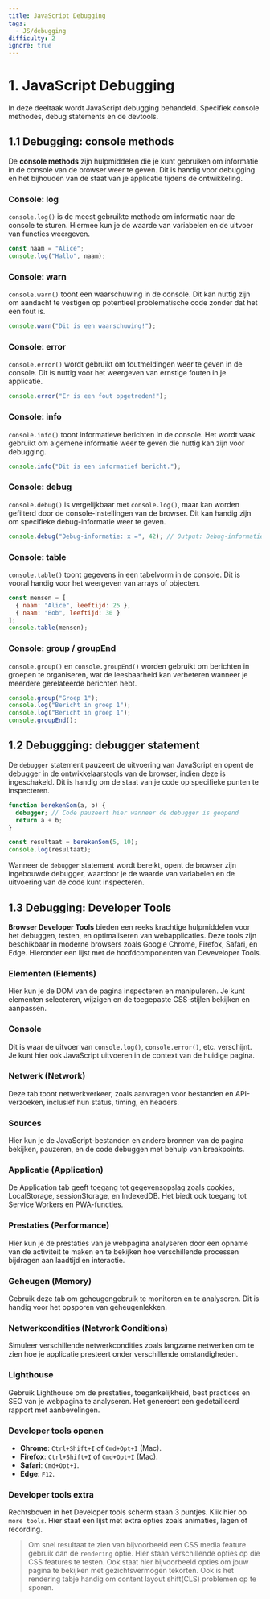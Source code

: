 ```yaml
---
title: JavaScript Debugging
tags:
  - JS/debugging
difficulty: 2
ignore: true
---
```


# 1. JavaScript Debugging
In deze deeltaak wordt JavaScript debugging behandeld. Specifiek console methodes, debug statements en de devtools.

## 1.1 Debugging: console methods
De **console methods** zijn hulpmiddelen die je kunt gebruiken om informatie in de console van de browser weer te geven. Dit is handig voor debugging en het bijhouden van de staat van je applicatie tijdens de ontwikkeling.

### Console: log
`console.log()` is de meest gebruikte methode om informatie naar de console te sturen. Hiermee kun je de waarde van variabelen en de uitvoer van functies weergeven.

```javascript
const naam = "Alice";
console.log("Hallo", naam);
```

### Console: warn
`console.warn()` toont een waarschuwing in de console. Dit kan nuttig zijn om aandacht te vestigen op potentieel problematische code zonder dat het een fout is.

```javascript
console.warn("Dit is een waarschuwing!");
```

### Console: error
`console.error()` wordt gebruikt om foutmeldingen weer te geven in de console. Dit is nuttig voor het weergeven van ernstige fouten in je applicatie.

```javascript
console.error("Er is een fout opgetreden!");
```

### Console: info
`console.info()` toont informatieve berichten in de console. Het wordt vaak gebruikt om algemene informatie weer te geven die nuttig kan zijn voor debugging.

```javascript
console.info("Dit is een informatief bericht.");
```

### Console: debug
`console.debug()` is vergelijkbaar met `console.log()`, maar kan worden gefilterd door de console-instellingen van de browser. Dit kan handig zijn om specifieke debug-informatie weer te geven.

```javascript
console.debug("Debug-informatie: x =", 42); // Output: Debug-informatie: x = 42
```

### Console: table
`console.table()` toont gegevens in een tabelvorm in de console. Dit is vooral handig voor het weergeven van arrays of objecten.

```javascript
const mensen = [
  { naam: "Alice", leeftijd: 25 },
  { naam: "Bob", leeftijd: 30 }
];
console.table(mensen);
```

### Console: group / groupEnd
`console.group()` en `console.groupEnd()` worden gebruikt om berichten in groepen te organiseren, wat de leesbaarheid kan verbeteren wanneer je meerdere gerelateerde berichten hebt.

```javascript
console.group("Groep 1");
console.log("Bericht in groep 1");
console.log("Bericht in groep 1");
console.groupEnd();
```

## 1.2 Debuggging: debugger statement
De `debugger` statement pauzeert de uitvoering van JavaScript en opent de debugger in de ontwikkelaarstools van de browser, indien deze is ingeschakeld. Dit is handig om de staat van je code op specifieke punten te inspecteren.

```javascript
function berekenSom(a, b) {
  debugger; // Code pauzeert hier wanneer de debugger is geopend
  return a + b;
}

const resultaat = berekenSom(5, 10);
console.log(resultaat);
```

Wanneer de `debugger` statement wordt bereikt, opent de browser zijn ingebouwde debugger, waardoor je de waarde van variabelen en de uitvoering van de code kunt inspecteren.


## 1.3 Debugging: Developer Tools
**Browser Developer Tools** bieden een reeks krachtige hulpmiddelen voor het debuggen, testen, en optimaliseren van webapplicaties. Deze tools zijn beschikbaar in moderne browsers zoals Google Chrome, Firefox, Safari, en Edge. Hieronder een lijst met de hoofdcomponenten van Deveveloper Tools.

### Elementen (Elements)
Hier kun je de DOM van de pagina inspecteren en manipuleren. Je kunt elementen selecteren, wijzigen en de toegepaste CSS-stijlen bekijken en aanpassen.

### Console
Dit is waar de uitvoer van `console.log()`, `console.error()`, etc. verschijnt. Je kunt hier ook JavaScript uitvoeren in de context van de huidige pagina.

### Netwerk (Network)
Deze tab toont netwerkverkeer, zoals aanvragen voor bestanden en API-verzoeken, inclusief hun status, timing, en headers.

### Sources
Hier kun je de JavaScript-bestanden en andere bronnen van de pagina bekijken, pauzeren, en de code debuggen met behulp van breakpoints.

### Applicatie (Application)
De Application tab geeft toegang tot gegevensopslag zoals cookies, LocalStorage, sessionStorage, en IndexedDB. Het biedt ook toegang tot Service Workers en PWA-functies.

### Prestaties (Performance)
Hier kun je de prestaties van je webpagina analyseren door een opname van de activiteit te maken en te bekijken hoe verschillende processen bijdragen aan laadtijd en interactie.

### Geheugen (Memory)
Gebruik deze tab om geheugengebruik te monitoren en te analyseren. Dit is handig voor het opsporen van geheugenlekken.

### Netwerkcondities (Network Conditions)
Simuleer verschillende netwerkcondities zoals langzame netwerken om te zien hoe je applicatie presteert onder verschillende omstandigheden.

### Lighthouse
Gebruik Lighthouse om de prestaties, toegankelijkheid, best practices en SEO van je webpagina te analyseren. Het genereert een gedetailleerd rapport met aanbevelingen.

### Developer tools openen
* **Chrome**: `Ctrl+Shift+I` of `Cmd+Opt+I` (Mac). 
* **Firefox**: `Ctrl+Shift+I` of `Cmd+Opt+I` (Mac). 
* **Safari**: `Cmd+Opt+I`. 
* **Edge**: `F12`.

### Developer tools extra
Rechtsboven in het Developer tools scherm staan 3 puntjes. Klik hier op `more tools`. Hier staat een lijst met extra opties zoals animaties, lagen of recording.

> Om snel resultaat te zien van bijvoorbeeld een CSS media feature gebruik dan de `rendering` optie. Hier staan verschillende opties op die CSS features te testen. Ook staat hier bijvoorbeeld opties om jouw pagina te bekijken met gezichtsvermogen tekorten. Ook is het rendering tabje handig om content layout shift(CLS) problemen op te sporen.